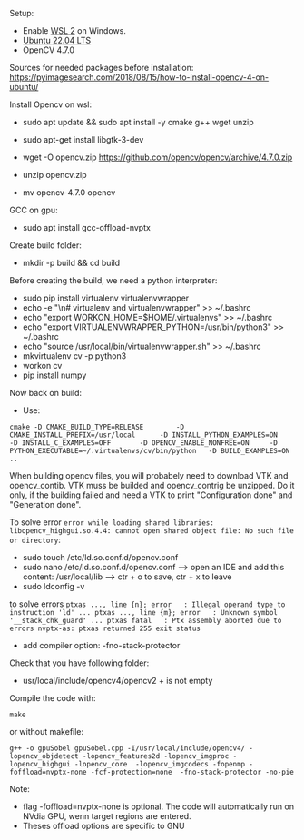 Setup:
- Enable [WSL 2](https://learn.microsoft.com/en-gb/windows/wsl/install) on Windows.
- [Ubuntu 22.04 LTS](https://apps.microsoft.com/store/detail/ubuntu-22042-lts/9PN20MSR04DW)
- OpenCV 4.7.0

Sources for needed packages before installation: https://pyimagesearch.com/2018/08/15/how-to-install-opencv-4-on-ubuntu/

Install Opencv on wsl: 
- sudo apt update && sudo apt install -y cmake g++ wget unzip
- sudo apt-get install libgtk-3-dev

- wget -O opencv.zip https://github.com/opencv/opencv/archive/4.7.0.zip
- unzip opencv.zip
- mv opencv-4.7.0 opencv

GCC on gpu:
- sudo apt install gcc-offload-nvptx

Create build folder:
- mkdir -p build && cd build

Before creating the build, we need a python interpreter:
- sudo pip install virtualenv virtualenvwrapper
- echo -e "\n# virtualenv and virtualenvwrapper" >> ~/.bashrc
- echo "export WORKON_HOME=$HOME/.virtualenvs" >> ~/.bashrc
- echo "export VIRTUALENVWRAPPER_PYTHON=/usr/bin/python3" >> ~/.bashrc
- echo "source /usr/local/bin/virtualenvwrapper.sh" >> ~/.bashrc
- mkvirtualenv cv -p python3
- workon cv
- pip install numpy

Now back on build:
- Use: 
```
cmake -D CMAKE_BUILD_TYPE=RELEASE        -D CMAKE_INSTALL_PREFIX=/usr/local      -D INSTALL_PYTHON_EXAMPLES=ON       -D INSTALL_C_EXAMPLES=OFF       -D OPENCV_ENABLE_NONFREE=ON     -D PYTHON_EXECUTABLE=~/.virtualenvs/cv/bin/python   -D BUILD_EXAMPLES=ON ..
```

When building opencv files, you will probabely need to download  VTK and opencv_contib. VTK muss be builded and opencv_contrig be unzipped. Do it only, if the building failed and need a VTK to print "Configuration done" and "Generation done".

To solve error ``error while loading shared libraries: libopencv_highgui.so.4.4: cannot open shared object file: No such file or directory``:
- sudo touch /etc/ld.so.conf.d/opencv.conf
- sudo nano /etc/ld.so.conf.d/opencv.conf   --> open an IDE and add this content: /usr/local/lib --> ctr + o to save, ctr + x to leave
- sudo ldconfig -v

to solve errors ``
ptxas ..., line {n}; error   : Illegal operand type to instruction 'ld'
...
ptxas ..., line {m}; error   : Unknown symbol '__stack_chk_guard'
...
ptxas fatal   : Ptx assembly aborted due to errors
nvptx-as: ptxas returned 255 exit status
``
- add compiler option: -fno-stack-protector

Check that you have following folder:
- usr/local/include/opencv4/opencv2  + is not empty

Compile the code with:
```
make
```

or without makefile:
```
g++ -o gpuSobel gpuSobel.cpp -I/usr/local/include/opencv4/ -lopencv_objdetect -lopencv_features2d -lopencv_imgproc -lopencv_highgui -lopencv_core  -lopencv_imgcodecs -fopenmp -foffload=nvptx-none -fcf-protection=none  -fno-stack-protector -no-pie
```

Note:
- flag -foffload=nvptx-none is optional. The code will automatically run on NVdia GPU, wenn target regions are entered.
- Theses offload options are specific to GNU